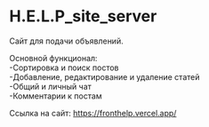 # H.E.L.P_site_server
Сайт для подачи объявлений. 

Основной функционал:                             
-Сортировка и поиск постов                          
-Добавление, редактирование и удаление статей                            
-Общий и личный чат            
-Комментарии к постам                  

Ссылка на сайт: https://fronthelp.vercel.app/
